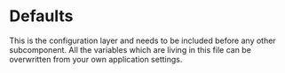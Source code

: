 # Defaults
This is the configuration layer and needs to be included before any other subcomponent.
All the variables which are living in this file can be overwritten from your own application settings.
